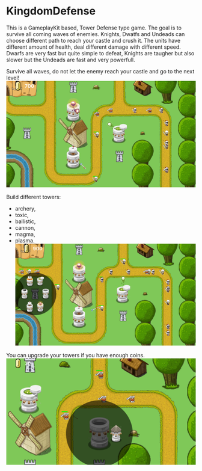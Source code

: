 # KingdomDefense

This is a GameplayKit based, Tower Defense type game.
The goal is to survive all coming waves of enemies. Knights, Dwatfs and Undeads can choose different path to reach your castle and crush it. The units have different amount of health, deal different damage with different speed. Dwarfs are very fast but quite simple to defeat, Knights are taugher but also slower but the Undeads are fast and very powerfull.

Survive all waves, do not let the enemy reach your castle and go to the next level!
![alt text](Screenshots/2.png "")

Build different towers:
- archery,
- toxic,
- ballistic,
- cannon,
- magma,
- plasma.
![alt text](Screenshots/3.png "")

You can upgrade your towers if you have enough coins.
![alt text](Screenshots/1.png "")
